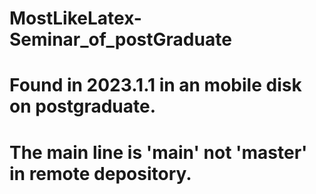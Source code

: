 # MostLikeLatex-Seminar_of_postGraduate
# Found in 2023.1.1 in an mobile disk on postgraduate.
# The main line is 'main' not 'master' in remote depository.
